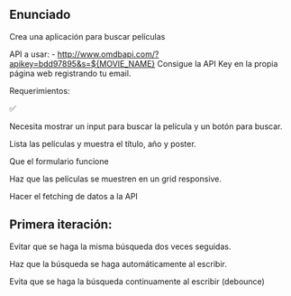 ## Enunciado

Crea una aplicación para buscar películas

API a usar: - http://www.omdbapi.com/?apikey=bdd97895&s=${MOVIE_NAME}
Consigue la API Key en la propia página web registrando tu email.

Requerimientos:

✅

Necesita mostrar un input para buscar la película y un botón para buscar.

Lista las películas y muestra el título, año y poster.

Que el formulario funcione

Haz que las películas se muestren en un grid responsive.

Hacer el fetching de datos a la API

## Primera iteración:

Evitar que se haga la misma búsqueda dos veces seguidas.

Haz que la búsqueda se haga automáticamente al escribir.

Evita que se haga la búsqueda continuamente al escribir (debounce)
